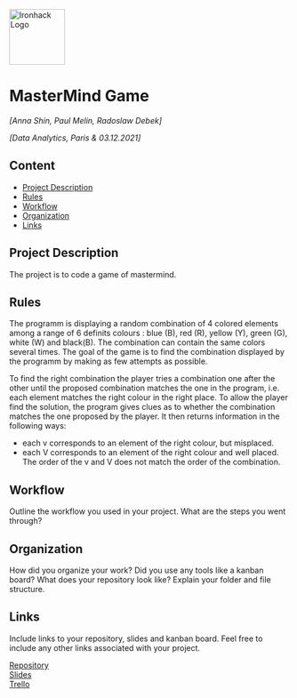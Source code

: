 <img src="https://bit.ly/2VnXWr2" alt="Ironhack Logo" width="100"/>

# MasterMind Game
*[Anna Shin, Paul Melin, Radoslaw Debek]*

*[Data Analytics, Paris & 03.12.2021]*

## Content
- [Project Description](#project-description)
- [Rules](#rules)
- [Workflow](#workflow)
- [Organization](#organization)
- [Links](#links)

## Project Description
The project is to code a game of mastermind.

## Rules
The programm is displaying a random combination of 4 colored elements among a range of 6 definits colours : blue (B), red (R), yellow (Y), green (G), white (W) and black(B).
The combination can contain the same colors several times.
The goal of the game is to find the combination displayed by the programm by making as few attempts as possible.

To find the right combination the player tries a combination one after the other until the proposed combination matches the one in the program, i.e. each element matches the right colour in the right place. To allow the player find the solution, the program gives clues as to whether the combination matches the one proposed by the player. It then returns information in the following ways:
- each v corresponds to an element of the right colour, but misplaced.
- each V corresponds to an element of the right colour and well placed.
The order of the v and V does not match the order of the combination.

## Workflow
Outline the workflow you used in your project. What are the steps you went through?

## Organization
How did you organize your work? Did you use any tools like a kanban board?
What does your repository look like? Explain your folder and file structure.

## Links
Include links to your repository, slides and kanban board. Feel free to include any other links associated with your project.

[Repository](https://github.com/radek-deb/Project1-MasterMind-Game)  
[Slides](https://slides.com/)  
[Trello](https://trello.com/en)  
